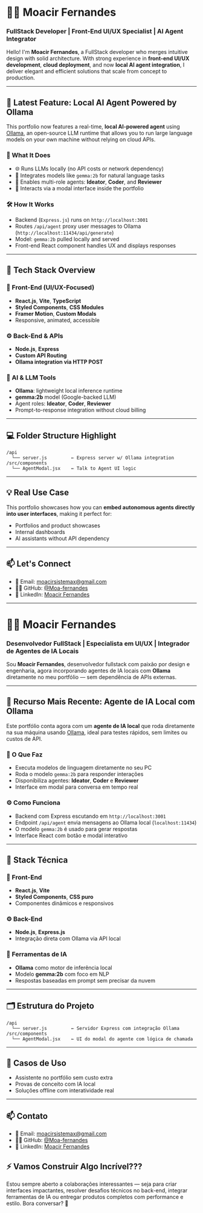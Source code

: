 
# 👨‍💻 Moacir Fernandes

### FullStack Developer | Front-End UI/UX Specialist | AI Agent Integrator

Hello! I'm **Moacir Fernandes**, a FullStack developer who merges intuitive design with solid architecture. With strong experience in **front-end UI/UX development**, **cloud deployment**, and now **local AI agent integration**, I deliver elegant and efficient solutions that scale from concept to production.

---

## 🚀 Latest Feature: Local AI Agent Powered by Ollama

This portfolio now features a real-time, **local AI-powered agent** using [Ollama](https://ollama.com), an open-source LLM runtime that allows you to run large language models on your own machine without relying on cloud APIs.

### 🔌 What It Does
- 🌐 Runs LLMs locally (no API costs or network dependency)
- 🤖 Integrates models like `gemma:2b` for natural language tasks
- 🧠 Enables multi-role agents: **Ideator**, **Coder**, and **Reviewer**
- 💬 Interacts via a modal interface inside the portfolio

### 🛠️ How It Works
- Backend (`Express.js`) runs on `http://localhost:3001`
- Routes `/api/agent` proxy user messages to Ollama (`http://localhost:11434/api/generate`)
- Model: `gemma:2b` pulled locally and served
- Front-end React component handles UX and displays responses

---

## 🧠 Tech Stack Overview

### 🎨 Front-End (UI/UX-Focused)
- **React.js**, **Vite**, **TypeScript**
- **Styled Components**, **CSS Modules**
- **Framer Motion**, **Custom Modals**
- Responsive, animated, accessible

### ⚙️ Back-End & APIs
- **Node.js**, **Express**
- **Custom API Routing**
- **Ollama integration via HTTP POST**

### 🤖 AI & LLM Tools
- **Ollama**: lightweight local inference runtime
- **gemma:2b** model (Google-backed LLM)
- Agent roles: **Ideator**, **Coder**, **Reviewer**
- Prompt-to-response integration without cloud billing

---

## 💻 Folder Structure Highlight

```
/api
  └── server.js         ← Express server w/ Ollama integration
/src/components
  └── AgentModal.jsx    ← Talk to Agent UI logic
```

---

## 💡 Real Use Case

This portfolio showcases how you can **embed autonomous agents directly into user interfaces**, making it perfect for:

- Portfolios and product showcases
- Internal dashboards
- AI assistants without API dependency

---

## 📫 Let's Connect

- 📧 Email: [moacirsistemax@gmail.com](mailto:moacirsistemax@gmail.com)
- 🧑‍💻 GitHub: [@Moa-fernandes](https://github.com/Moa-fernandes)
- 💼 LinkedIn: [Moacir Fernandes](https://www.linkedin.com/in/moacir-fernandes-ba0a97a0/)


---


# 👨‍💻 Moacir Fernandes

### Desenvolvedor FullStack | Especialista em UI/UX | Integrador de Agentes de IA Locais

Sou **Moacir Fernandes**, desenvolvedor fullstack com paixão por design e engenharia, agora incorporando agentes de IA locais com **Ollama** diretamente no meu portfólio — sem dependência de APIs externas.

---

## 🤖 Recurso Mais Recente: Agente de IA Local com Ollama

Este portfólio conta agora com um **agente de IA local** que roda diretamente na sua máquina usando [Ollama](https://ollama.com), ideal para testes rápidos, sem limites ou custos de API.

### 🔌 O Que Faz
- Executa modelos de linguagem diretamente no seu PC
- Roda o modelo `gemma:2b` para responder interações
- Disponibiliza agentes: **Ideator**, **Coder** e **Reviewer**
- Interface em modal para conversa em tempo real

### ⚙️ Como Funciona
- Backend com Express escutando em `http://localhost:3001`
- Endpoint `/api/agent` envia mensagens ao Ollama local (`localhost:11434`)
- O modelo `gemma:2b` é usado para gerar respostas
- Interface React com botão e modal interativo

---

## 🧠 Stack Técnica

### 🎨 Front-End
- **React.js**, **Vite**
- **Styled Components**, **CSS puro**
- Componentes dinâmicos e responsivos

### ⚙️ Back-End
- **Node.js**, **Express.js**
- Integração direta com Ollama via API local

### 🤖 Ferramentas de IA
- **Ollama** como motor de inferência local
- Modelo **gemma:2b** com foco em NLP
- Respostas baseadas em prompt sem precisar da nuvem

---

## 🗂️ Estrutura do Projeto

```
/api
  └── server.js         ← Servidor Express com integração Ollama
/src/components
  └── AgentModal.jsx    ← UI do modal do agente com lógica de chamada
```

---

## 💬 Casos de Uso

- Assistente no portfólio sem custo extra
- Provas de conceito com IA local
- Soluções offline com interatividade real

---

## 📫 Contato

- 📧 Email: [moacirsistemax@gmail.com](mailto:moacirsistemax@gmail.com)
- 🧑‍💻 GitHub: [@Moa-fernandes](https://github.com/Moa-fernandes)
- 💼 LinkedIn: [Moacir Fernandes](https://www.linkedin.com/in/moacir-fernandes-ba0a97a0/)


## ⚡ Vamos Construir Algo Incrível???

Estou sempre aberto a colaborações interessantes — seja para criar interfaces impactantes, resolver desafios técnicos no back-end, integrar ferramentas de IA ou entregar produtos completos com performance e estilo. Bora conversar? 🚀
